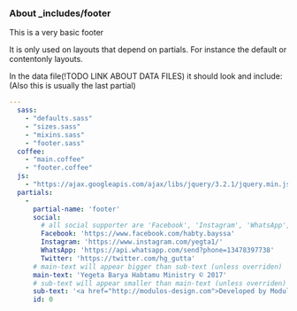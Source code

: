 ### About \_includes/footer

This is a very basic footer

It is only used on layouts that depend on partials. For instance the default or contentonly layouts.

In the data file(!TODO LINK ABOUT DATA FILES) it should look and include:
(Also this is usually the last partial)

```YAML
---
  sass:
    - "defaults.sass"
    - "sizes.sass"
    - "mixins.sass"
    - "footer.sass"
  coffee:
    - "main.coffee"
    - "footer.coffee"
  js:
    - "https://ajax.googleapis.com/ajax/libs/jquery/3.2.1/jquery.min.js"
  partials:
    -
      partial-name: 'footer'
      social:
        # all social supporter are 'Facebook', 'Instagram', 'WhatsApp', 'Twitter', 'LinkedIn'
        Facebook: 'https://www.facebook.com/habty.bayssa'
        Instagram: 'https://www.instagram.com/yegta1/'
        WhatsApp: 'https://api.whatsapp.com/send?phone=13478397738'
        Twitter: 'https://twitter.com/hg_gutta'
      # main-text will appear bigger than sub-text (unless overriden)
      main-text: 'Yegeta Barya Habtamu Ministry © 2017'
      # sub-text will appear smaller than main-text (unless overriden)
      sub-text: '<a href="http://modulos-design.com">Developed by Modulos-Design</a>'
      id: 0

```
